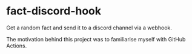 # fact-discord-hook
Get a random fact and send it to a discord channel via a webhook.

The motivation behind this project was to familiarise myself with GitHub Actions.
